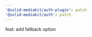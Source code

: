 ```yaml
---
'@solid-mediakit/auth-plugin': patch
'@solid-mediakit/auth': patch
---
```


feat: add fallback option
